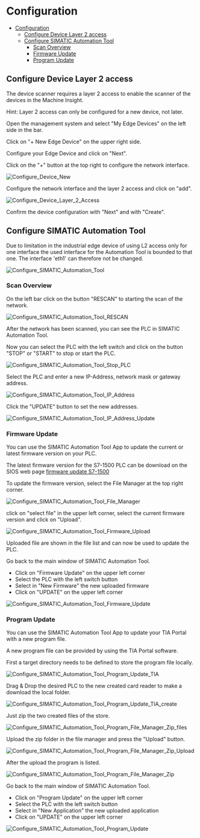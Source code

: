 # Configuration

- [Configuration](#configuration)
  - [Configure Device Layer 2 access](#configure-device-layer-2-access)
  - [Configure SIMATIC Automation Tool](#configure-simatic-automation-tool)
    - [Scan Overview](#scan-overview)
    - [Firmware Update](#firmware-update)
    - [Program Update](#program-update)

## Configure Device Layer 2 access

The device scanner requires a layer 2 access to enable the scanner of the devices in the Machine Insight.

Hint: Layer 2 access can only be configured for a new device, not later.

Open the management system and select "My Edge Devices" on the left side in the bar.

Click on "+ New Edge Device" on the upper right side.

Configure your Edge Device and click on "Next".

Click on the "+" button at the top right to configure the network interface.

![Configure_Device_New](graphics/Configure_Device_New.PNG)

Configure the network interface and the layer 2 access and click on "add".

![Configure_Device_Layer_2_Access](graphics/Configure_Device_Layer_2_Access.PNG)

Confirm the device configuration with "Next" and with "Create".

## Configure SIMATIC Automation Tool

Due to limitation in the industrial edge device of using L2 access only for one interface the used interface for the Automation Tool is bounded to that one.
The interface 'eth1' can therefore not be changed.

![Configure_SIMATIC_Automation_Tool](graphics/Configure_SIMATIC_Automation_Tool.PNG)

### Scan Overview

On the left bar click on the button "RESCAN" to starting the scan of the network.

![Configure_SIMATIC_Automation_Tool_RESCAN](graphics/Configure_SIMATIC_Automation_Tool_RESCAN.PNG)

After the network has been scanned, you can see the PLC in SIMATIC Automation Tool.

Now you can select the PLC with the left switch and click on the button "STOP" or "START" to stop or start the PLC.

![Configure_SIMATIC_Automation_Tool_Stop_PLC](graphics/Configure_SIMATIC_Automation_Tool_Stop_PLC.PNG)

Select the PLC and enter a new IP-Address, network mask or gateway address.

![Configure_SIMATIC_Automation_Tool_IP_Address](graphics/Configure_SIMATIC_Automation_Tool_IP_Address.PNG)

Click the "UPDATE" button to set the new addresses.

![Configure_SIMATIC_Automation_Tool_IP_Address_Update](graphics/Configure_SIMATIC_Automation_Tool_IP_Address_Update.PNG)

### Firmware Update

You can use the SIMATIC Automation Tool App to update the current or latest firmware version on your PLC.

The latest firmware version for the S7-1500 PLC can be download on the SIOS web page [firmware update S7-1500](https://support.industry.siemens.com/cs/document/109478459/firmware-update-s7-1500-cpus-incl-displays-and-et-200-cpus-(et-200sp-et-200pro)?lc=en-pe)

To update the firmware version, select the File Manager at the top right corner.

![Configure_SIMATIC_Automation_Tool_File_Manager](graphics/Configure_SIMATIC_Automation_Tool_File_Manager.PNG)

click on "select file" in the upper left corner, select the current firmware version and click on "Upload".

![Configure_SIMATIC_Automation_Tool_Firmware_Upload](graphics/Configure_SIMATIC_Automation_Tool_Firmware_Upload.PNG)

Uploaded file are shown in the file list and can now be used to update the PLC.

Go back to the main window of SIMATIC Automation Tool.

- Click on "Firmware Update" on the upper left corner
- Select the PLC with the left switch button
- Select in "New Firmware" the new uploaded firmware
- Click on "UPDATE" on the upper left corner

![Configure_SIMATIC_Automation_Tool_Firmware_Update](graphics/Configure_SIMATIC_Automation_Tool_Firmware_Update.PNG)

### Program Update

You can use the SIMATIC Automation Tool App to update your TIA Portal with a new program file.

A new program file can be provided by using the TIA Portal software.

First a target directory needs to be defined to store the program file locally.

![Configure_SIMATIC_Automation_Tool_Program_Update_TIA](graphics/Configure_SIMATIC_Automation_Tool_Program_Update_TIA.PNG)

Drag & Drop the desired PLC to the new created card reader to make a download the local folder. 

![Configure_SIMATIC_Automation_Tool_Program_Update_TIA_create](graphics/Configure_SIMATIC_Automation_Tool_Program_Update_TIA_create.PNG)

Just zip the two created files of the store.

![Configure_SIMATIC_Automation_Tool_Program_File_Manager_Zip_files](graphics/Configure_SIMATIC_Automation_Tool_Program_File_Manager_Zip_files.PNG)

Upload the zip folder in the file manager and press the "Upload" button.

![Configure_SIMATIC_Automation_Tool_Program_File_Manager_Zip_Upload](graphics/Configure_SIMATIC_Automation_Tool_Program_File_Manager_Zip_Upload.PNG)

After the upload the program is listed.

![Configure_SIMATIC_Automation_Tool_Program_File_Manager_Zip](graphics/Configure_SIMATIC_Automation_Tool_Program_File_Manager_Zip.PNG)

Go back to the main window of SIMATIC Automation Tool.

- Click on "Program Update" on the upper left corner
- Select the PLC with the left switch button
- Select in "New Application" the new uploaded application
- Click on "UPDATE" on the upper left corner

![Configure_SIMATIC_Automation_Tool_Program_Update](graphics/Configure_SIMATIC_Automation_Tool_Program_Update.PNG)